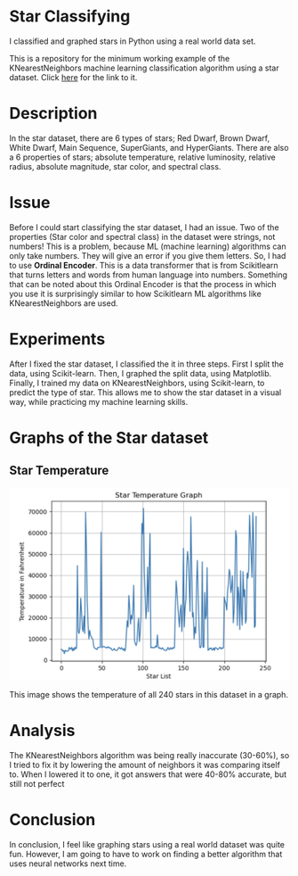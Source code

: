 # Star Classifying

I classified and graphed stars in Python using a real world data set. 

This is a repository for the minimum working example of the KNearestNeighbors machine learning classification algorithm using a star dataset. 
Click [here](https://www.kaggle.com/datasets/deepu1109/star-dataset) for the link to it.

# Description

In the star dataset, there are 6 types of stars; Red Dwarf, Brown Dwarf, White Dwarf, Main Sequence, SuperGiants, and HyperGiants. There are also a 6 properties of stars; absolute temperature, relative luminosity, relative radius, absolute magnitude, star color, and spectral class. 

# Issue

Before I could start classifying the star dataset, I had an issue. Two of the properties (Star color and spectral class) in the dataset were strings, not numbers! This is a problem, because ML (machine learning) algorithms can only take numbers. They will give an error if you give them letters. So, I had to use **Ordinal Encoder**. This is a data transformer that is from Scikitlearn that turns letters and words from human language into numbers. Something that can be noted about this Ordinal Encoder is that the process in which you use it is surprisingly similar to how Scikitlearn ML algorithms like KNearestNeighbors are used.

# Experiments

After I fixed the star dataset, I classified the it in three steps. First I split the data, using Scikit-learn. Then, I graphed the split data, using Matplotlib. Finally, I trained my data on KNearestNeighbors, using Scikit-learn, to predict the type of star. This allows me to show the star dataset in a visual way, while practicing my machine learning skills. 

# Graphs of the Star dataset
## Star Temperature 
![Star Temperature](startemp.png)

This image shows the temperature of all 240 stars in this dataset in a graph.

# Analysis

The KNearestNeighbors algorithm was being really inaccurate (30-60%), so I tried to fix it by lowering the amount of neighbors it was comparing itself to. When I lowered it to one, it got answers that were 40-80% accurate, but still not perfect

# Conclusion 

In conclusion, I feel like graphing stars using a real world dataset was quite fun. However, I am going to have to work on finding a better algorithm that uses neural networks next time.
